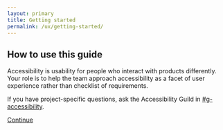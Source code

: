 ```yaml
---
layout: primary
title: Getting started
permalink: /ux/getting-started/
---
```


## How to use this guide

Accessibility is usability for people who interact with products differently. Your role is to help the team approach accessibility as a facet of user experience rather than checklist of requirements.

If you have project-specific questions, ask the Accessibility Guild in [#g-accessibility](https://gsa-tts.slack.com/messages/g-accessibility/).

<a class="usa-button" href="{{ site.baseurl }}/ux/inclusive-design/">Continue <i class="fa fa-arrow-right" aria-hidden="true"></i></a>
